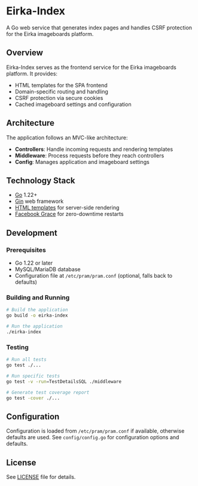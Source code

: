 # Eirka-Index

A Go web service that generates index pages and handles CSRF protection for the Eirka imageboards platform.

## Overview

Eirka-Index serves as the frontend service for the Eirka imageboards platform. It provides:

- HTML templates for the SPA frontend
- Domain-specific routing and handling
- CSRF protection via secure cookies
- Cached imageboard settings and configuration

## Architecture

The application follows an MVC-like architecture:

- **Controllers**: Handle incoming requests and rendering templates
- **Middleware**: Process requests before they reach controllers
- **Config**: Manages application and imageboard settings

## Technology Stack

- [Go](https://golang.org) 1.22+
- [Gin](https://github.com/gin-gonic/gin) web framework
- [HTML templates](https://pkg.go.dev/html/template) for server-side rendering
- [Facebook Grace](https://github.com/facebookgo/grace) for zero-downtime restarts

## Development

### Prerequisites

- Go 1.22 or later
- MySQL/MariaDB database
- Configuration file at `/etc/pram/pram.conf` (optional, falls back to defaults)

### Building and Running

```bash
# Build the application
go build -o eirka-index

# Run the application
./eirka-index
```

### Testing

```bash
# Run all tests
go test ./...

# Run specific tests
go test -v -run=TestDetailsSQL ./middleware

# Generate test coverage report
go test -cover ./...
```

## Configuration

Configuration is loaded from `/etc/pram/pram.conf` if available, otherwise defaults are used.
See `config/config.go` for configuration options and defaults.

## License

See [LICENSE](LICENSE) file for details.
